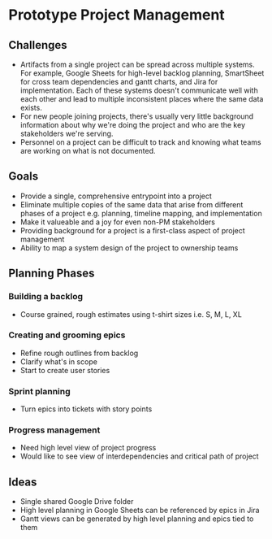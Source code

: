# Prototype Project Management

## Challenges
 * Artifacts from a single project can be spread across multiple systems. For example, Google Sheets for high-level backlog planning, SmartSheet for cross team dependencies and gantt charts, and Jira for implementation. Each of these systems doesn't communicate well with each other and lead to multiple inconsistent places where the same data exists.
 * For new people joining projects, there's usually very little background information about why we're doing the project and who are the key stakeholders we're serving.
 * Personnel on a project can be difficult to track and knowing what teams are working on what is not documented.

## Goals
 * Provide a single, comprehensive entrypoint into a project
 * Eliminate multiple copies of the same data that arise from different phases of a project e.g. planning, timeline mapping, and implementation
 * Make it valueable and a joy for even non-PM stakeholders
 * Providing background for a project is a first-class aspect of project management
 * Ability to map a system design of the project to ownership teams

## Planning Phases

### Building a backlog
 * Course grained, rough estimates using t-shirt sizes i.e. S, M, L, XL

### Creating and grooming epics
 * Refine rough outlines from backlog
 * Clarify what's in scope
 * Start to create user stories

### Sprint planning
 * Turn epics into tickets with story points

### Progress management
 * Need high level view of project progress
 * Would like to see view of interdependencies and critical path of project

## Ideas
 * Single shared Google Drive folder
 * High level planning in Google Sheets can be referenced by epics in Jira
 * Gantt views can be generated by high level planning and epics tied to them
